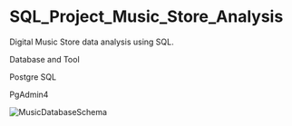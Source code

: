 # SQL_Project_Music_Store_Analysis
Digital Music Store data analysis using SQL.

Database and Tool

Postgre SQL

PgAdmin4

![MusicDatabaseSchema](https://github.com/user-attachments/assets/5320a33e-5f9d-4954-a716-8d3c50009b18)
